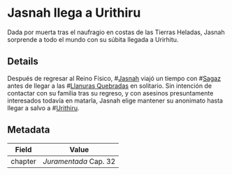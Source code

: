 # Jasnah llega a Urithiru
Dada por muerta tras el naufragio en costas de las Tierras Heladas, Jasnah sorprende a todo el mundo con su súbita llegada a Urirhitu.

## Details
Después de regresar al Reino Físico, #[Jasnah](characters/jasnah) viajó un tiempo con #[Sagaz](characters/hoid) antes de llegar a las #[Llanuras Quebradas](locations/shattered-plains) en solitario. Sin intención de contactar con su familia tras su regreso, y con asesinos presuntamente interesados todavía en matarla, Jasnah elige mantener su anonimato hasta llegar a salvo a #[Urithiru](locations/urithiru).

## Metadata
| Field | Value |
| ----- | ----- |
| chapter | *Juramentada* Cap. 32 |
